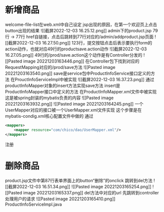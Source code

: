 # 新增商品
welcome-file-list在web.xml中自己设定
jsp出现的原因，在第一个欢迎页上点击button出现的结果
![[截屏2022-12-03 16.25.12.png]]
admin下的product.jsp 79行 -> 77行
href自链接，点击后跳转到77行对应的/admin/addproduct.jsp页面
![[截屏2022-12-03 16.27.50.png]]
123行，提交按钮点击后表示要执行form的action动作，也就对应49行的productsave.action动作
![[截屏2022-12-03 16.27.05.png]]
49行的/prod/save.action这个动作是有Controller分发的
![[Pasted image 20221203163446.png]]
在Controller包下找到对应的RequestMapping对应的/prod/save方法
![[Pasted image 20221203163540.png]]
save是service包中ProductInfoService接口定义的方法
在ProuctInfoServiceImpl中被实现
![[截屏2022-12-03 16.37.23.png]]
通过productInfoMapper对象的insert方法实现save方法
insert是ProductInfoMapper接口中定义的方法
在ProductInfoMapper.xml文件中被实现
这是被spring封装的mybatis负责的内容
![[Pasted image 20221203163932.png]]
![[Pasted image 20221203164245.png]]
一个UserMapper对应的接口被一个UserMapper.xml文件实现
这个步骤是在mybatis-condig.xml核心配置文件中做的
通过
```xml
<mappers>  
    <mapper resource="com/chico/dao/UserMapper.xml"/>  
</mappers>
```
注册

# 删除商品
product.jsp文件中第87行表单界面上的button“删除”的onclick
跳转到del方法
![[截屏2022-12-03 16.51.34.png]]
![[Pasted image 20221203165254.png]]
![[Pasted image 20221203165337.png]]
del方法中对应的url 先跳转到controller 处理用户的请求
![[Pasted image 20221203165410.png]]
ProductInfoServiceImpl.java